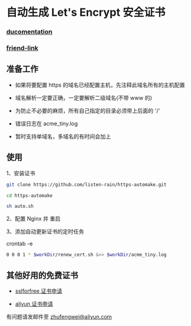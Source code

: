 # 自动生成 Let's Encrypt 安全证书

### [ducomentation](https://github.com/listen-rain/acme-tiny)

### [friend-link](https://www.fanhaobai.com/2016/12/lets-encrypt.html)

## 准备工作 

- 如果将要配置 https 的域名已经配置主机，先注释此域名所有的主机配置

- 域名解析一定要正确，一定要解析二级域名(不带 www 的)

- 为防止不必要的麻烦，所有自己指定的目录必须带上后面的 '/'

- 错误日志在 acme_tiny.log

- 暂时支持单域名，多域名的有时间会加上

## 使用

1、安装证书
```bash
git clone https://github.com/listen-rain/https-automake.git

cd https-automake

sh auto.sh
```

2、配置 Nginx 并 重启


3、添加自动更新证书的定时任务

crontab -e
```bash
0 0 0 1 * $workDir/renew_cert.sh &>> $workDir/acme_tiny.log
```

## 其他好用的免费证书

- [sslforfree 证书申请](https://www.sslforfree.com/)

- [aliyun 证书申请](https://yq.aliyun.com/articles/221596?spm=5176.10695662.1996646101.searchclickresult.1f0c7d54fyc974)

有问题请发邮件至 zhufengwei@aliyun.com
